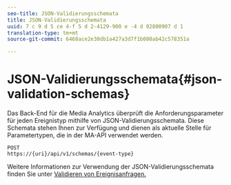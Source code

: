 ```yaml
---
seo-title: JSON-Validierungsschemata
title: JSON-Validierungsschemata
uuid: 7 c 9 d 5 ce 4-f 5 d 2-4129-900 e -4 d 02800907 d 1
translation-type: tm+mt
source-git-commit: 6468ace2e30db1a427a3d7f1b080ab42c578351a

---
```



# JSON-Validierungsschemata{#json-validation-schemas}

Das Back-End für die Media Analytics überprüft die Anforderungsparameter für jeden Ereignistyp mithilfe von JSON-Validierungsschemata. Diese Schemata stehen Ihnen zur Verfügung und dienen als aktuelle Stelle für Parametertypen, die in der MA-API verwendet werden.

```
POST
https://{uri}/api/v1/schemas/{event-type}
```

Weitere Informationen zur Verwendung der JSON-Validierungsschemata finden Sie unter [Validieren von Ereignisanfragen.](../../media-collection-api/mc-api-impl/mc-api-validate-reqs.md)
